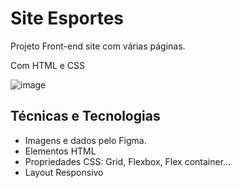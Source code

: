 # <h1>Site Esportes</h1>
<p>Projeto Front-end site com várias páginas.</p>
<p>Com HTML e CSS</p>

![image](https://user-images.githubusercontent.com/115930506/214047859-997c0001-8ed1-4bb2-a835-72678e628ae9.png)

<h2>Técnicas e Tecnologias</h2>
<ul>
  <li>Imagens e dados pelo Figma.</li>
  <li>Elementos HTML</li>
  <li>Propriedades CSS: Grid, Flexbox, Flex container... </li>
  <li>Layout Responsivo</li>
</ul>
